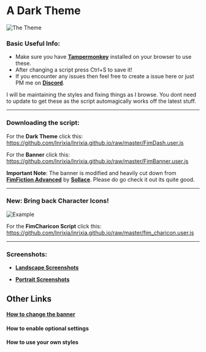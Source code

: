 # A Dark Theme

![The Theme](https://i.gyazo.com/94ea3ad1034eed9cfa2781c9f453474b.png)

### Basic Useful Info:

 * Make sure you have **[Tampermonkey](http://tampermonkey.net/)** installed on your browser to use these.
 * After changing a script press Ctrl+S to save it!
 * If you encounter any issues then feel free to create a issue here or just PM me on **[Discord](https://discordapp.com/)**.

I will be maintaining the styles and fixing things as I browse. You dont need to update to get these as the script automagically works off the latest stuff.

---

### Downloading the script:
For the **Dark Theme** click this:
https://github.com/Inrixia/Inrixia.github.io/raw/master/FimDash.user.js

For the **Banner** click this:
https://github.com/Inrixia/Inrixia.github.io/raw/master/FimBanner.user.js

**Important Note**: The banner is modified and heavily cut down from **[FimFiction Advanced](https://sta.sh/01pfv954kl8r)** by **[Sollace](https://www.fimfiction.net/user/138711/Sollace)**. Please do go check it out its quite good.

---
### New: Bring back Character Icons!
![Example](https://i.gyazo.com/e6b68bde09bb09d39e9c33b0d46f8f14.png)

For the **FimCharicon Script** click this:
https://github.com/Inrixia/inrixia.github.io/raw/master/fim_charicon.user.js

---

### Screenshots:
 - **[Landscape Screenshots](https://imgur.com/a/0XpWx)**

 - **[Portrait Screenshots](https://imgur.com/a/PeF0y)**


## Other Links

#### [How to change the banner](https://github.com/Inrixia/Inrixia.github.io/blob/master/banner_change.md)

#### How to enable optional settings

#### How to use your own styles
